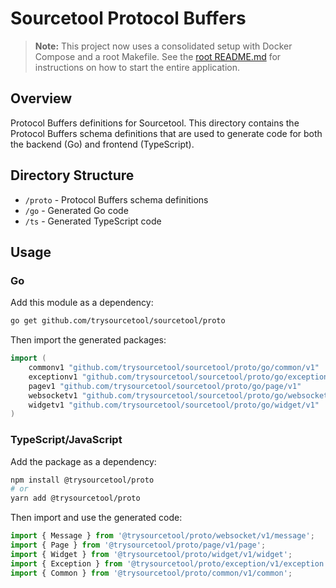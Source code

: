 # Sourcetool Protocol Buffers

> **Note:** This project now uses a consolidated setup with Docker Compose and a root Makefile.
> See the [root README.md](../README.md) for instructions on how to start the entire application.

## Overview

Protocol Buffers definitions for Sourcetool. This directory contains the Protocol Buffers schema definitions that are used to generate code for both the backend (Go) and frontend (TypeScript).

## Directory Structure

- `/proto` - Protocol Buffers schema definitions
- `/go` - Generated Go code
- `/ts` - Generated TypeScript code

## Usage

### Go

Add this module as a dependency:

```bash
go get github.com/trysourcetool/sourcetool/proto
```

Then import the generated packages:

```go
import (
    commonv1 "github.com/trysourcetool/sourcetool/proto/go/common/v1"
    exceptionv1 "github.com/trysourcetool/sourcetool/proto/go/exception/v1"
    pagev1 "github.com/trysourcetool/sourcetool/proto/go/page/v1"
    websocketv1 "github.com/trysourcetool/sourcetool/proto/go/websocket/v1"
    widgetv1 "github.com/trysourcetool/sourcetool/proto/go/widget/v1"
)
```

### TypeScript/JavaScript

Add the package as a dependency:

```bash
npm install @trysourcetool/proto
# or
yarn add @trysourcetool/proto
```

Then import and use the generated code:

```typescript
import { Message } from '@trysourcetool/proto/websocket/v1/message';
import { Page } from '@trysourcetool/proto/page/v1/page';
import { Widget } from '@trysourcetool/proto/widget/v1/widget';
import { Exception } from '@trysourcetool/proto/exception/v1/exception';
import { Common } from '@trysourcetool/proto/common/v1/common';
```